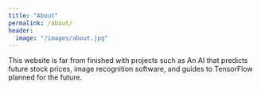 ```yaml
---
title: "About"
permalink: /about/
header:
  image: "/images/about.jpg"
---
```


This website is far from finished with projects such as An AI that predicts future stock prices, image recognition software, and guides to TensorFlow planned for the future.
